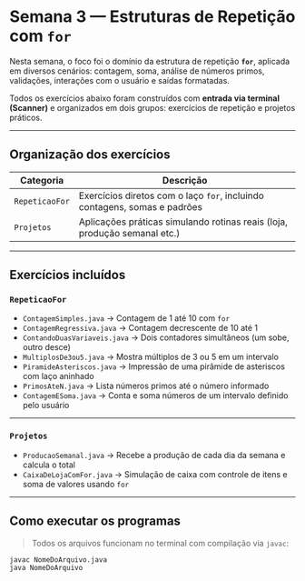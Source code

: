 # Semana 3 — Estruturas de Repetição com `for`

Nesta semana, o foco foi o domínio da estrutura de repetição **`for`**, aplicada em diversos cenários: contagem, soma, análise de números primos, validações, interações com o usuário e saídas formatadas.

Todos os exercícios abaixo foram construídos com **entrada via terminal (Scanner)** e organizados em dois grupos: exercícios de repetição e projetos práticos.

---

## Organização dos exercícios

| Categoria       | Descrição                                                                 |
|----------------|---------------------------------------------------------------------------|
| `RepeticaoFor`  | Exercícios diretos com o laço `for`, incluindo contagens, somas e padrões |
| `Projetos`      | Aplicações práticas simulando rotinas reais (loja, produção semanal etc.)  |

---

## Exercícios incluídos

### `RepeticaoFor`
- `ContagemSimples.java` → Contagem de 1 até 10 com `for`  
- `ContagemRegressiva.java` → Contagem decrescente de 10 até 1  
- `ContandoDuasVariaveis.java` → Dois contadores simultâneos (um sobe, outro desce)  
- `MultiplosDe3ou5.java` → Mostra múltiplos de 3 ou 5 em um intervalo  
- `PiramideAsteriscos.java` → Impressão de uma pirâmide de asteriscos com laço aninhado  
- `PrimosAteN.java` → Lista números primos até o número informado  
- `ContagemESoma.java` → Conta e soma números de um intervalo definido pelo usuário  

---

### `Projetos`
- `ProducaoSemanal.java` → Recebe a produção de cada dia da semana e calcula o total  
- `CaixaDeLojaComFor.java` → Simulação de caixa com controle de itens e soma de valores usando `for`

---

## Como executar os programas

> Todos os arquivos funcionam no terminal com compilação via `javac`:

```bash
javac NomeDoArquivo.java
java NomeDoArquivo
